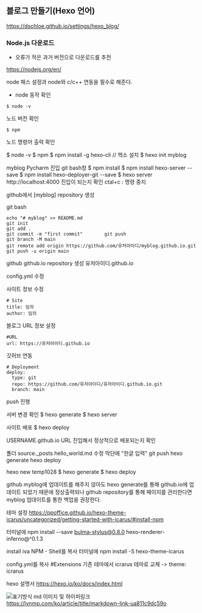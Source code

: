 ## 블로그 만들기(Hexo 언어)

https://dschloe.github.io/settings/hexo_blog/

### Node.js 다운로드
- 오류가 적은 과거 버전으로 다운로드를 추천

https://nodejs.org/en/

node 패스 설정과 node와 c/c++ 연동을 필수로 해준다.

- node 동작 확인
```
$ node -v
```
노드 버전 확인

```
$ npm
```
노드 명령어 출력 확인




$ node -v
$ npm
$ npm install -g hexo-cli	// 헥소 설치
$ hexo init myblog

myblog Pycharm 진입 git bash창
$ npm install
$ npm install hexo-server --save
$ npm install hexo-deployer-git --save
$ hexo server
http://localhost:4000 진입이 되는지 확인
ctal+c : 명령 중지

github에서 [myblog] repository 생성

git bash
```
echo "# myblog" >> README.md
git init
git add .
git commit -m "first commit"		git push
git branch -M main
git remote add origin https://github.com/유저아이디/myblog.github.io.git
git push -u origin main
```


github github.io repository 생성
유저아이디.github.io



config.yml 수정

사이트 정보 수정
```
# Site
title: 임의
author: 임의
```

블로그 URL 정보 설정
```
#URL
url: https://유저아이디.github.io
```

깃허브 연동
```
# Deployment
deploy:
  type: git
  repo: https://github.com/유저아이디/유저아이디.github.io.git
  branch: main
```
push 진행



서버 변경 확인
$ hexo generate
$ hexo server

사이트 배포
$ hexo deploy

USERNAME.github.io URL 진입해서 정상적으로 배포되는지 확인



폴더 source._posts
hello_world.md 수정
막단에 "한글 입력"
git push
hexo generate
hexo deploy

hexo new temp1028
$ hexo generate
$ hexo deploy

github myblog에 업데이트를 해주지 않아도 hexo generate를 통해 github.io에 업데이트 되었기 때문에 정상출력되나 github repository를 통해 페이지를 관리한다면 myblog 업데이트를 통한 백업을 권장한다.




테마 설정
https://ppoffice.github.io/hexo-theme-icarus/uncategorized/getting-started-with-icarus/#install-npm


터미널에
npm install --save bulma-stylus@0.8.0 hexo-renderer-inferno@^0.1.3

install iva NPM - Shell를 복사
터미널에
npm install -S hexo-theme-icarus

config.yml를 복사
#Extensions 기존 테마에서 icrarus 테마로 교체
-> theme: icrarus




hexo 설명서
https://hexo.io/ko/docs/index.html


![표기방식](URL)
md 이미지 및 하이퍼링크 
https://lynmp.com/ko/article/title/markdown-link-ua811c9dc59o
